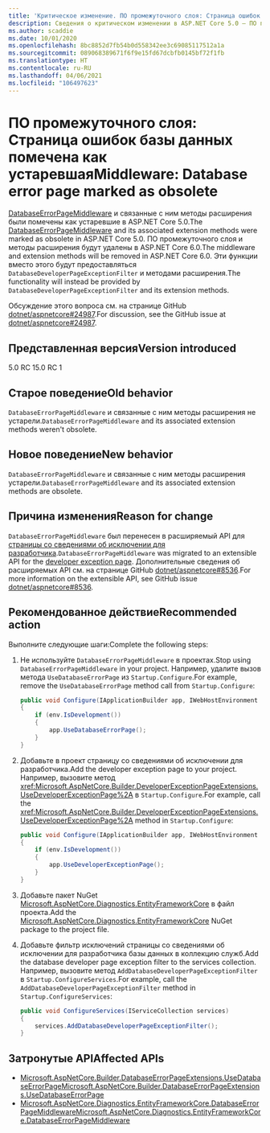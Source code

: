 ```yaml
---
title: 'Критическое изменение. ПО промежуточного слоя: Страница ошибок базы данных помечена как устаревшая'
description: Сведения о критическом изменении в ASP.NET Core 5.0 — ПО промежуточного слоя. Страница ошибок базы данных помечена как устаревшая
ms.author: scaddie
ms.date: 10/01/2020
ms.openlocfilehash: 8bc8852d7fb54b0d558342ee3c69085117512a1a
ms.sourcegitcommit: 089068389671f6f9e15fd67dcbfb0145bf72f1fb
ms.translationtype: HT
ms.contentlocale: ru-RU
ms.lasthandoff: 04/06/2021
ms.locfileid: "106497623"
---
```

# <a name="middleware-database-error-page-marked-as-obsolete"></a><span data-ttu-id="e6dca-103">ПО промежуточного слоя: Страница ошибок базы данных помечена как устаревшая</span><span class="sxs-lookup"><span data-stu-id="e6dca-103">Middleware: Database error page marked as obsolete</span></span>

<span data-ttu-id="e6dca-104">[DatabaseErrorPageMiddleware](/dotnet/api/microsoft.aspnetcore.diagnostics.entityframeworkcore.databaseerrorpagemiddleware?view=aspnetcore-3.0) и связанные с ним методы расширения были помечены как устаревшие в ASP.NET Core 5.0.</span><span class="sxs-lookup"><span data-stu-id="e6dca-104">The [DatabaseErrorPageMiddleware](/dotnet/api/microsoft.aspnetcore.diagnostics.entityframeworkcore.databaseerrorpagemiddleware?view=aspnetcore-3.0) and its associated extension methods were marked as obsolete in ASP.NET Core 5.0.</span></span> <span data-ttu-id="e6dca-105">ПО промежуточного слоя и методы расширения будут удалены в ASP.NET Core 6.0.</span><span class="sxs-lookup"><span data-stu-id="e6dca-105">The middleware and extension methods will be removed in ASP.NET Core 6.0.</span></span> <span data-ttu-id="e6dca-106">Эти функции вместо этого будут предоставляться `DatabaseDeveloperPageExceptionFilter` и методами расширения.</span><span class="sxs-lookup"><span data-stu-id="e6dca-106">The functionality will instead be provided by `DatabaseDeveloperPageExceptionFilter` and its extension methods.</span></span>

<span data-ttu-id="e6dca-107">Обсуждение этого вопроса см. на странице GitHub [dotnet/aspnetcore#24987](https://github.com/dotnet/aspnetcore/issues/24987).</span><span class="sxs-lookup"><span data-stu-id="e6dca-107">For discussion, see the GitHub issue at [dotnet/aspnetcore#24987](https://github.com/dotnet/aspnetcore/issues/24987).</span></span>

## <a name="version-introduced"></a><span data-ttu-id="e6dca-108">Представленная версия</span><span class="sxs-lookup"><span data-stu-id="e6dca-108">Version introduced</span></span>

<span data-ttu-id="e6dca-109">5.0 RC 1</span><span class="sxs-lookup"><span data-stu-id="e6dca-109">5.0 RC 1</span></span>

## <a name="old-behavior"></a><span data-ttu-id="e6dca-110">Старое поведение</span><span class="sxs-lookup"><span data-stu-id="e6dca-110">Old behavior</span></span>

<span data-ttu-id="e6dca-111">`DatabaseErrorPageMiddleware` и связанные с ним методы расширения не устарели.</span><span class="sxs-lookup"><span data-stu-id="e6dca-111">`DatabaseErrorPageMiddleware` and its associated extension methods weren't obsolete.</span></span>

## <a name="new-behavior"></a><span data-ttu-id="e6dca-112">Новое поведение</span><span class="sxs-lookup"><span data-stu-id="e6dca-112">New behavior</span></span>

<span data-ttu-id="e6dca-113">`DatabaseErrorPageMiddleware` и связанные с ним методы расширения устарели.</span><span class="sxs-lookup"><span data-stu-id="e6dca-113">`DatabaseErrorPageMiddleware` and its associated extension methods are obsolete.</span></span>

## <a name="reason-for-change"></a><span data-ttu-id="e6dca-114">Причина изменения</span><span class="sxs-lookup"><span data-stu-id="e6dca-114">Reason for change</span></span>

<span data-ttu-id="e6dca-115">`DatabaseErrorPageMiddleware` был перенесен в расширяемый API для [страницы со сведениями об исключении для разработчика](/aspnet/core/fundamentals/error-handling#developer-exception-page).</span><span class="sxs-lookup"><span data-stu-id="e6dca-115">`DatabaseErrorPageMiddleware` was migrated to an extensible API for the [developer exception page](/aspnet/core/fundamentals/error-handling#developer-exception-page).</span></span> <span data-ttu-id="e6dca-116">Дополнительные сведения об расширяемых API см. на странице GitHub [dotnet/aspnetcore#8536](https://github.com/dotnet/aspnetcore/issues/8536).</span><span class="sxs-lookup"><span data-stu-id="e6dca-116">For more information on the extensible API, see GitHub issue [dotnet/aspnetcore#8536](https://github.com/dotnet/aspnetcore/issues/8536).</span></span>

## <a name="recommended-action"></a><span data-ttu-id="e6dca-117">Рекомендованное действие</span><span class="sxs-lookup"><span data-stu-id="e6dca-117">Recommended action</span></span>

<span data-ttu-id="e6dca-118">Выполните следующие шаги:</span><span class="sxs-lookup"><span data-stu-id="e6dca-118">Complete the following steps:</span></span>

1. <span data-ttu-id="e6dca-119">Не используйте `DatabaseErrorPageMiddleware` в проектах.</span><span class="sxs-lookup"><span data-stu-id="e6dca-119">Stop using `DatabaseErrorPageMiddleware` in your project.</span></span> <span data-ttu-id="e6dca-120">Например, удалите вызов метода `UseDatabaseErrorPage` из `Startup.Configure`.</span><span class="sxs-lookup"><span data-stu-id="e6dca-120">For example, remove the `UseDatabaseErrorPage` method call from `Startup.Configure`:</span></span>

    ```csharp
    public void Configure(IApplicationBuilder app, IWebHostEnvironment env)
    {
        if (env.IsDevelopment())
        {
            app.UseDatabaseErrorPage();
        }
    }
    ```

1. <span data-ttu-id="e6dca-121">Добавьте в проект страницу со сведениями об исключении для разработчика.</span><span class="sxs-lookup"><span data-stu-id="e6dca-121">Add the developer exception page to your project.</span></span> <span data-ttu-id="e6dca-122">Например, вызовите метод <xref:Microsoft.AspNetCore.Builder.DeveloperExceptionPageExtensions.UseDeveloperExceptionPage%2A> в `Startup.Configure`.</span><span class="sxs-lookup"><span data-stu-id="e6dca-122">For example, call the <xref:Microsoft.AspNetCore.Builder.DeveloperExceptionPageExtensions.UseDeveloperExceptionPage%2A> method in `Startup.Configure`:</span></span>

    ```csharp
    public void Configure(IApplicationBuilder app, IWebHostEnvironment env)
    {
        if (env.IsDevelopment())
        {
            app.UseDeveloperExceptionPage();
        }
    }
    ```

1. <span data-ttu-id="e6dca-123">Добавьте пакет NuGet [Microsoft.AspNetCore.Diagnostics.EntityFrameworkCore](https://www.nuget.org/packages/Microsoft.AspNetCore.Diagnostics.EntityFrameworkCore) в файл проекта.</span><span class="sxs-lookup"><span data-stu-id="e6dca-123">Add the [Microsoft.AspNetCore.Diagnostics.EntityFrameworkCore](https://www.nuget.org/packages/Microsoft.AspNetCore.Diagnostics.EntityFrameworkCore) NuGet package to the project file.</span></span>

1. <span data-ttu-id="e6dca-124">Добавьте фильтр исключений страницы со сведениями об исключении для разработчика базы данных в коллекцию служб.</span><span class="sxs-lookup"><span data-stu-id="e6dca-124">Add the database developer page exception filter to the services collection.</span></span> <span data-ttu-id="e6dca-125">Например, вызовите метод `AddDatabaseDeveloperPageExceptionFilter` в `Startup.ConfigureServices`.</span><span class="sxs-lookup"><span data-stu-id="e6dca-125">For example, call the `AddDatabaseDeveloperPageExceptionFilter` method in `Startup.ConfigureServices`:</span></span>

    ```csharp
    public void ConfigureServices(IServiceCollection services)
    {
        services.AddDatabaseDeveloperPageExceptionFilter();
    }
    ```

## <a name="affected-apis"></a><span data-ttu-id="e6dca-126">Затронутые API</span><span class="sxs-lookup"><span data-stu-id="e6dca-126">Affected APIs</span></span>

- [<span data-ttu-id="e6dca-127">Microsoft.AspNetCore.Builder.DatabaseErrorPageExtensions.UseDatabaseErrorPage</span><span class="sxs-lookup"><span data-stu-id="e6dca-127">Microsoft.AspNetCore.Builder.DatabaseErrorPageExtensions.UseDatabaseErrorPage</span></span>](/dotnet/api/microsoft.aspnetcore.builder.databaseerrorpageextensions.usedatabaseerrorpage?view=aspnetcore-3.0)
- [<span data-ttu-id="e6dca-128">Microsoft.AspNetCore.Diagnostics.EntityFrameworkCore.DatabaseErrorPageMiddleware</span><span class="sxs-lookup"><span data-stu-id="e6dca-128">Microsoft.AspNetCore.Diagnostics.EntityFrameworkCore.DatabaseErrorPageMiddleware</span></span>](/dotnet/api/microsoft.aspnetcore.diagnostics.entityframeworkcore.databaseerrorpagemiddleware?view=aspnetcore-3.0)

<!--

### Category

ASP.NET Core

### Affected APIs

- `Overload:Microsoft.AspNetCore.Builder.DatabaseErrorPageExtensions.UseDatabaseErrorPage`
- `T:Microsoft.AspNetCore.Diagnostics.EntityFrameworkCore.DatabaseErrorPageMiddleware`

-->
